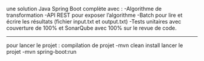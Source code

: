 
une solution Java Spring Boot complète avec :
-Algorithme de transformation
-API REST pour exposer l’algorithme
-Batch pour lire et écrire les résultats (fichier input.txt et output.txt)
-Tests unitaires avec couverture de  100% et SonarQube avec 100% sur le revue de code.

-------------------------------------------------------------------
pour lancer le projet :
compilation de projet
    -mvn clean install
lancer le projet
    -mvn spring-boot:run

